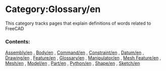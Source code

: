 # Category:Glossary/en
This category tracks pages that explain definitions of words related to FreeCAD

### Contents:

[Assembly/en](Assembly/en.md) , [Body/en](Body/en.md) , [Command/en](Command/en.md) , [Constraint/en](Constraint/en.md) , [Datum/en](Datum/en.md) , [Drawing/en](Drawing/en.md) , [Feature/en](Feature/en.md) , [Glossary/en](Glossary/en.md) , [Manipulator/en](Manipulator/en.md) , [Mesh Feature/en](Mesh_Feature/en.md) , [Mesh/en](Mesh/en.md) , [Model/en](Model/en.md) , [Part/en](Part/en.md) , [Python/en](Python/en.md) , [Shape/en](Shape/en.md) , [Sketch/en](Sketch/en.md)
